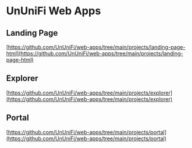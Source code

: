 # UnUniFi Web Apps

## Landing Page

[https://github.com/UnUniFi/web-apps/tree/main/projects/landing-page-html](https://github.com/UnUniFi/web-apps/tree/main/projects/landing-page-html)

## Explorer

[https://github.com/UnUniFi/web-apps/tree/main/projects/explorer](https://github.com/UnUniFi/web-apps/tree/main/projects/explorer)

## Portal

[https://github.com/UnUniFi/web-apps/tree/main/projects/portal](https://github.com/UnUniFi/web-apps/tree/main/projects/portal)
